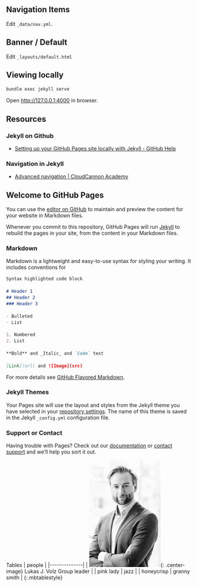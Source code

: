 ## Navigation Items

Edit `_data/nav.yml`.

## Banner / Default

Edit `_layouts/default.html`

## Viewing locally

```bash
bundle exec jekyll serve
```

Open http://127.0.0.1:4000 in browser.

## Resources

### Jekyll on Github

- [Setting up your GitHub Pages site locally with Jekyll - GitHub Help](https://help.github.com/en/articles/setting-up-your-github-pages-site-locally-with-jekyll)

### Navigation in Jekyll

- [Advanced navigation | CloudCannon Academy](https://learn.cloudcannon.com/jekyll/advanced-navigation/)


## Welcome to GitHub Pages

You can use the [editor on GitHub](https://github.com/lvolz/lvolz.github.io/edit/master/README.md) to maintain and preview the content for your website in Markdown files.

Whenever you commit to this repository, GitHub Pages will run [Jekyll](https://jekyllrb.com/) to rebuild the pages in your site, from the content in your Markdown files.

### Markdown

Markdown is a lightweight and easy-to-use syntax for styling your writing. It includes conventions for

```markdown
Syntax highlighted code block

# Header 1
## Header 2
### Header 3

- Bulleted
- List

1. Numbered
2. List

**Bold** and _Italic_ and `Code` text

[Link](url) and ![Image](src)
```

For more details see [GitHub Flavored Markdown](https://guides.github.com/features/mastering-markdown/).

### Jekyll Themes

Your Pages site will use the layout and styles from the Jekyll theme you have selected in your [repository settings](https://github.com/lvolz/lvolz.github.io/settings). The name of this theme is saved in the Jekyll `_config.yml` configuration file.

### Support or Contact

Having trouble with Pages? Check out our [documentation](https://help.github.com/categories/github-pages-basics/) or [contact support](https://github.com/contact) and we’ll help you sort it out.


Tables
| people |
|--------------|
| ![portrait](img/LJV_portrait.jpg "Lukas J. Volz"){: .center-image} Lukas J. Volz Group leader |
| pink lady | jazz |
| honeycrisp | granny smith |
{:.mbtablestyle}
